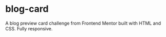 # blog-card
A blog preview card challenge from Frontend Mentor built with HTML and CSS. Fully responsive.
